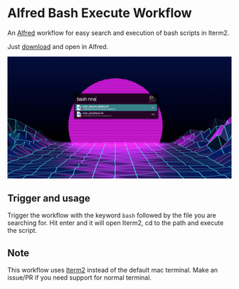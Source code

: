 # Alfred Bash Execute Workflow
An [Alfred](https://www.alfredapp.com/) workflow for easy search and execution of bash scripts in Iterm2.

Just [download](https://github.com/AlexanderLindkjaer/alfred-bash-execute-workflow/raw/master/BashExecute.alfredworkflow)
 and open in Alfred.

<img width="1000" alt="caffeinate" src="https://raw.githubusercontent.com/AlexanderLindkjaer/alfred-bash-execute-workflow/master/screenshot.png">

## Trigger and usage

Trigger the workflow with the keyword ``bash`` followed by the file you are searching for.
Hit enter and it will open Iterm2, cd to the path and execute the script.

## Note
This workflow uses [Iterm2](https://iterm2.com/) instead of the default mac terminal. Make an issue/PR if you need support for normal terminal.
